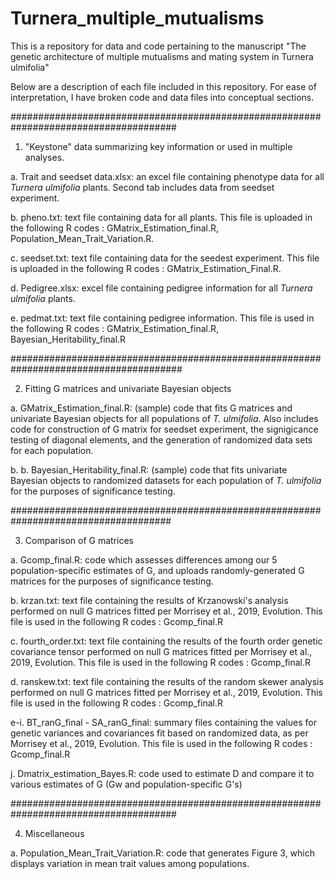 # Turnera_multiple_mutualisms
This is a repository for data and code pertaining to the manuscript "The genetic architecture of multiple mutualisms and mating system in Turnera ulmifolia"

Below are a description of each file included in this repository. For ease of interpretation, I have broken code and data files into conceptual sections.

######################################################################################

1. "Keystone" data summarizing key information or used in multiple analyses.

  a. Trait and seedset data.xlsx: an excel file containing phenotype data for all _Turnera ulmifolia_ plants. Second tab includes data from seedset experiment.

  b. pheno.txt: text file containing data for all plants. This file is uploaded in the following R codes : GMatrix_Estimation_final.R, Population_Mean_Trait_Variation.R.

  c. seedset.txt: text file containing data for the seedest experiment. This file is uploaded in the following R codes : GMatrix_Estimation_Final.R.

  d. Pedigree.xlsx: excel file containing pedigree information for all _Turnera ulmifolia_ plants. 

  e. pedmat.txt: text file containing pedigree information. This file is used in the following R codes : GMatrix_Estimation_final.R, Bayesian_Heritability_final.R
  
#######################################################################################
  
2. Fitting G matrices and univariate Bayesian objects

  a. GMatrix_Estimation_final.R: (sample) code that fits G matrices and univariate Bayesian objects for all populations of _T. ulmifolia_. Also includes code for   construction of G matrix for seedset experiment, the signigicance testing of diagonal elements, and the generation of randomized data sets for each population.
  
  b. b. Bayesian_Heritability_final.R: (sample) code that fits univariate Bayesian objects to randomized datasets for each population of _T. ulmifolia_ for the purposes of significance testing.
  
#####################################################################################
  
3. Comparison of G matrices

  a. Gcomp_final.R: code which assesses differences among our 5 population-specific estimates of G, and uploads randomly-generated G matrices for the purposes of significance testing.
  
  b. krzan.txt: text file containing the results of Krzanowski's analysis performed on null G matrices fitted per Morrisey et al., 2019, Evolution. This file is used in the following R codes : Gcomp_final.R
  
  c. fourth_order.txt: text file containing the results of the fourth order genetic covariance tensor performed on null G matrices fitted per Morrisey et al., 2019, Evolution. This file is used in the following R codes : Gcomp_final.R
  
  d. ranskew.txt: text file containing the results of the random skewer analysis performed on null G matrices fitted per Morrisey et al., 2019, Evolution. This file is used in the following R codes : Gcomp_final.R
  
  e-i. BT_ranG_final - SA_ranG_final: summary files containing the values for genetic variances and covariances fit based on randomized data, as per Morrisey et al., 2019, Evolution. This file is used in the following R codes : Gcomp_final.R
  
  j. Dmatrix_estimation_Bayes.R: code used to estimate D and compare it to various estimates of G (Gw and population-specific G's)
  
######################################################################################
  
4. Miscellaneous

  a. Population_Mean_Trait_Variation.R: code that generates Figure 3, which displays variation in mean trait values among populations.
